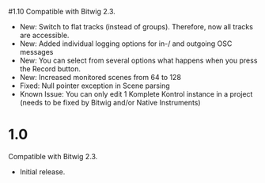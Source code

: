 #1.10
Compatible with Bitwig 2.3.
* New: Switch to flat tracks (instead of groups). Therefore, now all tracks are accessible.
* New: Added individual logging options for in-/ and outgoing OSC messages
* New: You can select from several options what happens when you press the Record button.
* New: Increased monitored scenes from 64 to 128
* Fixed: Null pointer exception in Scene parsing
* Known Issue: You can only edit 1 Komplete Kontrol instance in a project (needs to be fixed by Bitwig and/or Native Instruments)

# 1.0
Compatible with Bitwig 2.3.
* Initial release.
